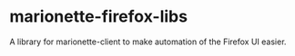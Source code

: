 marionette-firefox-libs
=======================

A library for marionette-client to make automation of the Firefox UI easier.
